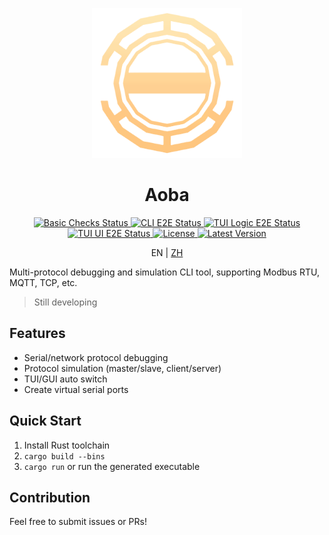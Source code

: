 <p align="center">
  <img src="./res/logo.png" alt="Aoba Logo" width="240" />
</p>

<p align="center">
  <h1 align="center">
    Aoba
  </h1>
</p>

<p align="center">
  <a href="https://github.com/celestia-island/aoba/actions/workflows/basic-checks.yml">
    <img src="https://img.shields.io/github/actions/workflow/status/celestia-island/aoba/basic-checks.yml?branch=master&label=Basic%20Checks&logo=github" alt="Basic Checks Status" />
  </a>
  <a href="https://github.com/celestia-island/aoba/actions/workflows/e2e-tests-cli.yml">
    <img src="https://img.shields.io/github/actions/workflow/status/celestia-island/aoba/e2e-tests-cli.yml?branch=master&label=CLI%20E2E&logo=github" alt="CLI E2E Status" />
  </a>
  <a href="https://github.com/celestia-island/aoba/actions/workflows/e2e-tests-tui.yml">
    <img src="https://img.shields.io/github/actions/workflow/status/celestia-island/aoba/e2e-tests-tui.yml?branch=master&label=TUI%20Logic%20E2E&logo=github" alt="TUI Logic E2E Status" />
  </a>
  <a href="https://github.com/celestia-island/aoba/actions/workflows/e2e-tests-tui-ui.yml">
    <img src="https://img.shields.io/github/actions/workflow/status/celestia-island/aoba/e2e-tests-tui-ui.yml?branch=master&label=TUI%20UI%20E2E&logo=github" alt="TUI UI E2E Status" />
  </a>
  <a href="https://github.com/celestia-island/aoba/blob/master/LICENSE">
    <img src="https://img.shields.io/github/license/celestia-island/aoba?color=blue" alt="License" />
  </a>
  <a href="https://github.com/celestia-island/aoba/releases/latest">
    <img src="https://img.shields.io/github/v/tag/celestia-island/aoba?label=version&sort=semver" alt="Latest Version" />
  </a>
</p>

<p align="center">
  EN | <a href="./README_zh.md">ZH</a>
</p>

Multi-protocol debugging and simulation CLI tool, supporting Modbus RTU, MQTT, TCP, etc.

> Still developing

## Features

- Serial/network protocol debugging
- Protocol simulation (master/slave, client/server)
- TUI/GUI auto switch
- Create virtual serial ports

## Quick Start

1. Install Rust toolchain
2. `cargo build --bins`
3. `cargo run` or run the generated executable

## Contribution

Feel free to submit issues or PRs!
